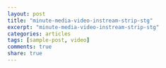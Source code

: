 ```yaml
---
layout: post
title: "minute-media-video-instream-strip-stg"
excerpt: "minute-media-video-instream-strip-stg"
categories: articles
tags: [sample-post, video]
comments: true
share: true
---
```

<div 
  class="apester-strip" 
  is-mobile-only="false" 
  data-channel-tokens="5ee7950b9d8c255d59b85198" 
  item-shape="roundSquare" 
  item-size="medium" 
  strip-background="rgba(83, 151, 255, 0.13)" 
  thumbnails-stroke-color="rgba(83,151,255,1)"  
  header-text="minute%2520media%2520instream%2520video"  
  header-font-family="Heebo"  
  header-provider="google"  
  header-font-size="18"  
  header-font-color="rgba(83,151,255,1)"  
  header-font-weight="bold"  
  header-ltr="false"   
  data-fast-strip="true"></div><script async src="https://static.stg.apester.com/js/sdk/latest/apester-sdk.js"></script>
